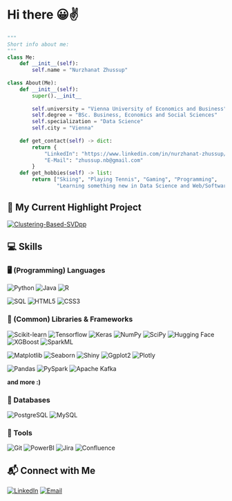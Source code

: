 # Hi there 😀✌️

```python
"""
Short info about me:
"""
class Me:
    def __init__(self):
        self.name = "Nurzhanat Zhussup"
        
class About(Me):
    def __init__(self):
        super().__init__
        
        self.university = "Vienna University of Economics and Business"
        self.degree = "BSc. Business, Economics and Social Sciences"
        self.specialization = "Data Science"
        self.city = "Vienna"
 
    def get_contact(self) -> dict:
        return {
            "LinkedIn": "https://www.linkedin.com/in/nurzhanat-zhussup/",
            "E-Mail": "zhussup.nb@gmail.com"
        }
    def get_hobbies(self) -> list:
        return ["Skiing", "Playing Tennis", "Gaming", "Programming",
                "Learning something new in Data Science and Web/Software Development"]


```


## 🌟 My Current Highlight Project

<a href="https://github.com/koettbullarr/Clustering-Based-SVDpp">
  <img align="center" src="https://github-readme-stats.vercel.app/api/pin/?username=koettbullarr&repo=Clustering-Based-SVDpp&show_icons=true&line_height=27&title_color=6aa6f8&text_color=8a919a&icon_color=6aa6f8&bg_color=22272e" alt="Clustering-Based-SVDpp" />
</a>


## 💻 Skills

### 🖥️ (Programming) Languages
![Python](https://img.shields.io/badge/-Python-3776AB?style=flat-square&logo=Python&logoColor=white)
![Java](https://img.shields.io/badge/-Java-007396?style=flat-square&logo=java&logoColor=white)
![R](https://img.shields.io/badge/-R-276DC3?style=flat-square&logo=r&logoColor=white)

![SQL](https://img.shields.io/badge/-SQL-4479A1?style=flat-square&logo=mysql&logoColor=white)
![HTML5](https://img.shields.io/badge/-HTML5-E34F26?style=flat-square&logo=html5&logoColor=white)
![CSS3](https://img.shields.io/badge/-CSS3-1572B6?style=flat-square&logo=css3&logoColor=white)

### 🧰 (Common) Libraries & Frameworks
![Scikit-learn](https://img.shields.io/badge/-Scikit_learn-F7931E?style=flat-square&logo=scikit-learn&logoColor=white)
![Tensorflow](https://img.shields.io/badge/-Tensorflow-FF6F00?style=flat-square&logo=Tensorflow&logoColor=white)
![Keras](https://img.shields.io/badge/-Keras-D00000?style=flat-square&logo=Keras&logoColor=white)
![NumPy](https://img.shields.io/badge/-NumPy-013243?style=flat-square&logo=numpy&logoColor=white)
![SciPy](https://img.shields.io/badge/-SciPy-8CAAE6?style=flat-square&logo=scipy&logoColor=white)
![Hugging Face](https://img.shields.io/badge/-Hugging%20Face-FFD43B?style=flat-square&logo=huggingface&logoColor=black)
![XGBoost](https://img.shields.io/badge/-XGBoost-3498DB?style=flat-square&logo=xgboost&logoColor=white)
![SparkML](https://img.shields.io/badge/-SparkML-E25A1C?style=flat-square&logo=apache-spark&logoColor=white)

![Matplotlib](https://img.shields.io/badge/-Matplotlib-11557C?style=flat-square&logo=matplotlib&logoColor=white)
![Seaborn](https://img.shields.io/badge/-Seaborn-76B900?style=flat-square&logo=seaborn&logoColor=white)
![Shiny](https://img.shields.io/badge/-Shiny-120E8B?style=flat-square&logo=shiny&logoColor=white)
![Ggplot2](https://img.shields.io/badge/-Ggplot2-FF6347?style=flat-square&logo=ggplot2&logoColor=white)
![Plotly](https://img.shields.io/badge/-Plotly-3F4F75?style=flat-square&logo=plotly&logoColor=white)

![Pandas](https://img.shields.io/badge/-Pandas-150458?style=flat-square&logo=pandas&logoColor=white)
![PySpark](https://img.shields.io/badge/-PySpark-E25A1C?style=flat-square&logo=apache-spark&logoColor=white)
![Apache Kafka](https://img.shields.io/badge/-Apache%20Kafka-231F20?style=flat-square&logo=apache-kafka&logoColor=white)


**and more :)**

### 💾 Databases
![PostgreSQL](https://img.shields.io/badge/-PostgreSQL-336791?style=flat-square&logo=postgresql&logoColor=white)
![MySQL](https://img.shields.io/badge/-MySQL-4479A1?style=flat-square&logo=mysql&logoColor=white)

### 🔧 Tools
![Git](https://img.shields.io/badge/-Git-F05032?style=flat-square&logo=git&logoColor=white)
![PowerBI](https://img.shields.io/badge/-Power%20BI-F2C811?style=flat-square&logo=power-bi&logoColor=black)
![Jira](https://img.shields.io/badge/-Jira-0052CC?style=flat-square&logo=jira&logoColor=white)
![Confluence](https://img.shields.io/badge/-Confluence-172B4D?style=flat-square&logo=confluence&logoColor=white)

## 📬 Connect with Me
[![LinkedIn](https://img.shields.io/badge/-LinkedIn-0077B5?style=flat-square&logo=linkedin&logoColor=white)](https://www.linkedin.com/in/nurzhanat-zhussup/)
[![Email](https://img.shields.io/badge/-Email-D14836?style=flat-square&logo=gmail&logoColor=white)](mailto:zhussup.nb@gmail.com)



